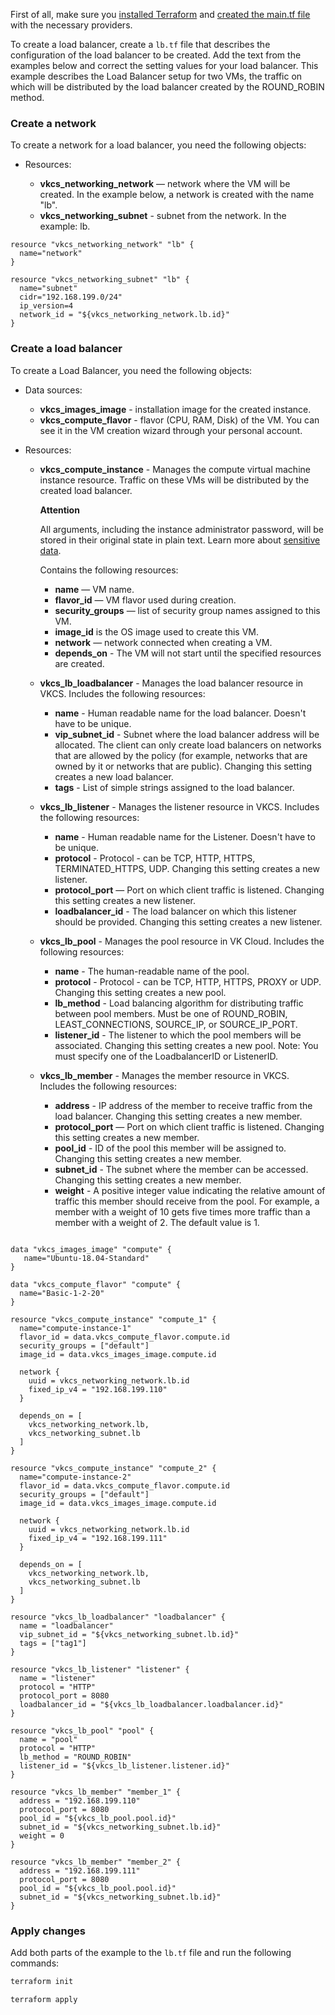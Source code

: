 <warn>

First of all, make sure you [installed Terraform](/docs/en/additionals/terraform/terraform-installation) and [created the main.tf file](/docs/en/additionals/terraform/terraform-provider-config) with the necessary providers.

</warn>

To create a load balancer, create a `lb.tf` file that describes the configuration of the load balancer to be created. Add the text from the examples below and correct the setting values ​​for your load balancer. This example describes the Load Balancer setup for two VMs, the traffic on which will be distributed by the load balancer created by the ROUND_ROBIN method.

### Create a network

To create a network for a load balancer, you need the following objects:

- Resources:

  - **vkcs_networking_network** — network where the VM will be created. In the example below, a network is created with the name "lb".
  - **vkcs_networking_subnet** - subnet from the network. In the example: lb.

```hcl
resource "vkcs_networking_network" "lb" {
  name="network"
}

resource "vkcs_networking_subnet" "lb" {
  name="subnet"
  cidr="192.168.199.0/24"
  ip_version=4
  network_id = "${vkcs_networking_network.lb.id}"
}
```

### Create a load balancer

To create a Load Balancer, you need the following objects:

- Data sources:

  - **vkcs_images_image** - installation image for the created instance.
  - **vkcs_compute_flavor** - flavor (CPU, RAM, Disk) of the VM. You can see it in the VM creation wizard through your personal account.

- Resources:

  - **vkcs_compute_instance** - Manages the compute virtual machine instance resource. Traffic on these VMs will be distributed by the created load balancer.

    <warn>

    **Attention**

    All arguments, including the instance administrator password, will be stored in their original state in plain text. Learn more about [sensitive data](https://www.terraform.io/docs/language/state/sensitive-data.html?_ga=2.74378194.1320188012.1657572463-152934297.1633441142).

    </warn>

    Contains the following resources:

    - **name** — VM name.
    - **flavor_id** — VM flavor used during creation.
    - **security_groups** — list of security group names assigned to this VM.
    - **image_id** is the OS image used to create this VM.
    - **network** — network connected when creating a VM.
    - **depends_on** - The VM will not start until the specified resources are created.

  - **vkcs_lb_loadbalancer** - Manages the load balancer resource in VKCS. Includes the following resources:

    - **name** - Human readable name for the load balancer. Doesn't have to be unique.
    - **vip_subnet_id** - Subnet where the load balancer address will be allocated. The client can only create load balancers on networks that are allowed by the policy (for example, networks that are owned by it or networks that are public). Changing this setting creates a new load balancer.
    - **tags** - List of simple strings assigned to the load balancer.

  - **vkcs_lb_listener** - Manages the listener resource in VKCS. Includes the following resources:

    - **name** - Human readable name for the Listener. Doesn't have to be unique.
    - **protocol** - Protocol - can be TCP, HTTP, HTTPS, TERMINATED_HTTPS, UDP. Changing this setting creates a new listener.
    - **protocol_port** — Port on which client traffic is listened. Changing this setting creates a new listener.
    - **loadbalancer_id** - The load balancer on which this listener should be provided. Changing this setting creates a new listener.

  - **vkcs_lb_pool** - Manages the pool resource in VK Cloud. Includes the following resources:

    - **name** - The human-readable name of the pool.
    - **protocol** - Protocol - can be TCP, HTTP, HTTPS, PROXY or UDP. Changing this setting creates a new pool.
    - **lb_method** - Load balancing algorithm for distributing traffic between pool members. Must be one of ROUND_ROBIN, LEAST_CONNECTIONS, SOURCE_IP, or SOURCE_IP_PORT.
    - **listener_id** - The listener to which the pool members will be associated. Changing this setting creates a new pool. Note: You must specify one of the LoadbalancerID or ListenerID.

  - **vkcs_lb_member** - Manages the member resource in VKCS. Includes the following resources:

    - **address** - IP address of the member to receive traffic from the load balancer. Changing this setting creates a new member.
    - **protocol_port** — Port on which client traffic is listened. Changing this setting creates a new member.
    - **pool_id** - ID of the pool this member will be assigned to. Changing this setting creates a new member.
    - **subnet_id** - The subnet where the member can be accessed. Changing this setting creates a new member.
    - **weight** - A positive integer value indicating the relative amount of traffic this member should receive from the pool. For example, a member with a weight of 10 gets five times more traffic than a member with a weight of 2. The default value is 1.

```hcl

data "vkcs_images_image" "compute" {
   name="Ubuntu-18.04-Standard"
}

data "vkcs_compute_flavor" "compute" {
  name="Basic-1-2-20"
}

resource "vkcs_compute_instance" "compute_1" {
  name="compute-instance-1"
  flavor_id = data.vkcs_compute_flavor.compute.id
  security_groups = ["default"]
  image_id = data.vkcs_images_image.compute.id

  network {
    uuid = vkcs_networking_network.lb.id
    fixed_ip_v4 = "192.168.199.110"
  }

  depends_on = [
    vkcs_networking_network.lb,
    vkcs_networking_subnet.lb
  ]
}

resource "vkcs_compute_instance" "compute_2" {
  name="compute-instance-2"
  flavor_id = data.vkcs_compute_flavor.compute.id
  security_groups = ["default"]
  image_id = data.vkcs_images_image.compute.id

  network {
    uuid = vkcs_networking_network.lb.id
    fixed_ip_v4 = "192.168.199.111"
  }

  depends_on = [
    vkcs_networking_network.lb,
    vkcs_networking_subnet.lb
  ]
}

resource "vkcs_lb_loadbalancer" "loadbalancer" {
  name = "loadbalancer"
  vip_subnet_id = "${vkcs_networking_subnet.lb.id}"
  tags = ["tag1"]
}

resource "vkcs_lb_listener" "listener" {
  name = "listener"
  protocol = "HTTP"
  protocol_port = 8080
  loadbalancer_id = "${vkcs_lb_loadbalancer.loadbalancer.id}"
}

resource "vkcs_lb_pool" "pool" {
  name = "pool"
  protocol = "HTTP"
  lb_method = "ROUND_ROBIN"
  listener_id = "${vkcs_lb_listener.listener.id}"
}

resource "vkcs_lb_member" "member_1" {
  address = "192.168.199.110"
  protocol_port = 8080
  pool_id = "${vkcs_lb_pool.pool.id}"
  subnet_id = "${vkcs_networking_subnet.lb.id}"
  weight = 0
}

resource "vkcs_lb_member" "member_2" {
  address = "192.168.199.111"
  protocol_port = 8080
  pool_id = "${vkcs_lb_pool.pool.id}"
  subnet_id = "${vkcs_networking_subnet.lb.id}"
}
```

### Apply changes

Add both parts of the example to the `lb.tf` file and run the following commands:

```bash
terraform init
```

```bash
terraform apply
```
